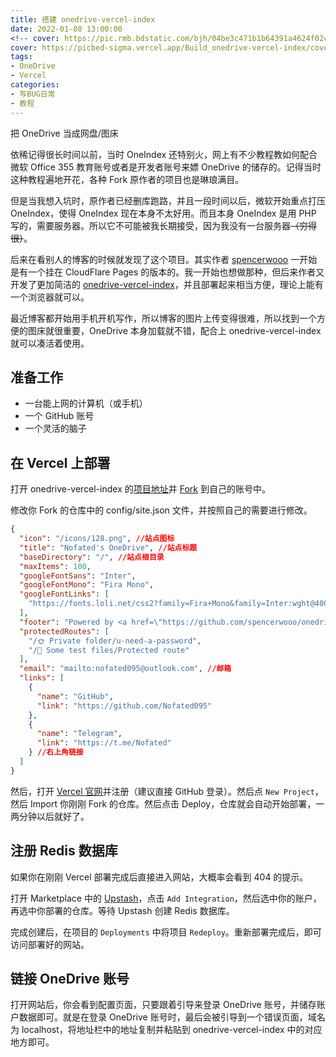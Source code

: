 ```yaml
---
title: 搭建 onedrive-vercel-index
date: 2022-01-08 13:00:00
<!-- cover: https://pic.rmb.bdstatic.com/bjh/04be3c471b1b64391a4624f02ca43ce6.png -->
cover: https://picbed-sigma.vercel.app/Build_onedrive-vercel-index/cover.png
tags:
- OneDrive
- Vercel
categories:
- 写BUG日常
- 教程
---
```

把 OneDrive 当成网盘/图床
<!--more-->

依稀记得很长时间以前，当时 OneIndex 还特别火，网上有不少教程教如何配合微软 Office 355 教育账号或者是开发者账号来嫖 OneDrive 的储存的。记得当时这种教程遍地开花，各种 Fork 原作者的项目也是琳琅满目。

但是当我想入坑时，原作者已经删库跑路，并且一段时间以后，微软开始重点打压 OneIndex，使得 OneIndex 现在本身不太好用。而且本身 OneIndex 是用 PHP 写的，需要服务器。所以它不可能被我长期接受，因为我没有一台服务器~~（穷得很）~~。

后来在看别人的博客的时候就发现了这个项目。其实作者 [spencerwooo](https://github.com/spencerwooo) 一开始是有一个挂在 CloudFlare Pages 的版本的。我一开始也想做那种，但后来作者又开发了更加简洁的 [onedrive-vercel-index](https://github.com/spencerwooo/onedrive-vercel-index/)，并且部署起来相当方便，理论上能有一个浏览器就可以。

最近博客都开始用手机开机写作，所以博客的图片上传变得很难，所以找到一个方便的图床就很重要，OneDrive 本身加载就不错，配合上 onedrive-vercel-index 就可以凑活着使用。

## 准备工作

- 一台能上网的计算机（或手机）
- 一个 GitHub 账号
- 一个灵活的脑子

## 在 Vercel 上部署

打开 onedrive-vercel-index 的[项目地址](https://github.com/spencerwooo/onedrive-vercel-index/)并 [Fork](https://github.com/spencerwooo/onedrive-vercel-index/fork) 到自己的账号中。

修改你 Fork 的仓库中的 config/site.json 文件，并按照自己的需要进行修改。

``` json 这是我的配置
{
  "icon": "/icons/128.png", //站点图标
  "title": "Nofated's OneDrive", //站点标题
  "baseDirectory": "/", //站点根目录
  "maxItems": 100,
  "googleFontSans": "Inter",
  "googleFontMono": "Fira Mono",
  "googleFontLinks": [
    "https://fonts.loli.net/css2?family=Fira+Mono&family=Inter:wght@400;500;700&display=swap"
  ],
  "footer": "Powered by <a href=\"https://github.com/spencerwooo/onedrive-vercel-index\" target=\"_blank\" rel=\"noopener noreferrer\">onedrive-vercel-index</a>", //页脚信息
  "protectedRoutes": [
    "/🌞 Private folder/u-need-a-password",
    "/🥟 Some test files/Protected route"
  ],
  "email": "mailto:nofated095@outlook.com", //邮箱
  "links": [
    {
      "name": "GitHub",
      "link": "https://github.com/Nofated095"
    },
    {
      "name": "Telegram",
      "link": "https://t.me/Nofated"
    } //右上角链接
  ]
}
```

然后，打开 [Vercel 官网](https://vercel.com)并注册（建议直接 GitHub 登录）。然后点 `New Project`，然后 Import 你刚刚 Fork 的仓库。然后点击 Deploy，仓库就会自动开始部署，一两分钟以后就好了。

## 注册 Redis 数据库

如果你在刚刚 Vercel 部署完成后直接进入网站，大概率会看到 404 的提示。

打开 Marketplace 中的 [Upstash](https://vercel.com/integrations/upstash)，点击 `Add Integration`，然后选中你的账户，再选中你部署的仓库。等待 Upstash 创建 Redis 数据库。

完成创建后，在项目的 `Deployments` 中将项目 `Redeploy`。重新部署完成后，即可访问部署好的网站。

## 链接 OneDrive 账号

打开网站后，你会看到配置页面，只要跟着引导来登录 OneDrive 账号，并储存账户数据即可。就是在登录 OneDrive 账号时，最后会被引导到一个错误页面，域名为 localhost，将地址栏中的地址复制并粘贴到 onedrive-vercel-index 中的对应地方即可。
